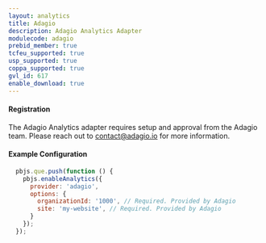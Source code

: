 ```yaml
---
layout: analytics
title: Adagio
description: Adagio Analytics Adapter
modulecode: adagio
prebid_member: true
tcfeu_supported: true
usp_supported: true
coppa_supported: true
gvl_id: 617
enable_download: true
---
```


#### Registration

The Adagio Analytics adapter requires setup and approval from the Adagio team. Please reach out to <contact@adagio.io> for more information.

#### Example Configuration

```js
  pbjs.que.push(function () {
    pbjs.enableAnalytics({
      provider: 'adagio',
      options: {
        organizationId: '1000', // Required. Provided by Adagio
        site: 'my-website', // Required. Provided by Adagio
      }
    });
  });
```
